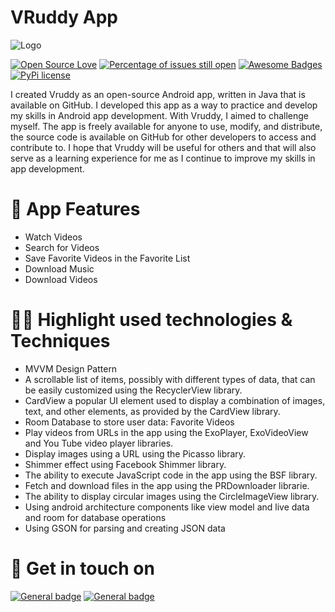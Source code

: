 # VRuddy App
![Logo](https://i.postimg.cc/NMVrDpGw/Cover.jpg)

[![Open Source Love](https://badges.frapsoft.com/os/v1/open-source.svg?v=103)](https://github.com/ellerbrock/open-source-badges/) [![Percentage of issues still open](http://isitmaintained.com/badge/open/Naereen/badges.svg)](http://isitmaintained.com/project/Naereen/badges "Percentage of issues still open") [![Awesome Badges](https://img.shields.io/badge/badges-awesome-green.svg)](https://github.com/Naereen/badges) [![PyPi license](https://badgen.net/pypi/license/pip/)](https://pypi.com/project/pip/)

I created Vruddy as an open-source Android app, written in Java that is available on GitHub. I developed this app as a way to practice and develop my skills in Android app development. With Vruddy, I aimed to challenge myself. The app is freely available for anyone to use, modify, and distribute, the source code is available on GitHub for other developers to access and contribute to. I hope that Vruddy will be useful for others and that will also serve as a learning experience for me as I continue to improve my skills in app development.

# 🚀 App Features

<ul>
  <li>Watch Videos</li>
  <li>Search for Videos</li>
  <li>Save Favorite Videos in the Favorite List</li>
  <li>Download Music</li>
  <li>Download Videos</li>
</ul>

# 👨‍💻 Highlight used technologies & Techniques

<ul>
  <li>MVVM Design Pattern</li>
  <li>A scrollable list of items, possibly with different types of data, that can be easily customized using the RecyclerView library.</li>
  <li>CardView a popular UI element used to display a combination of images, text, and other elements, as provided by the CardView library.</li>
  <li>Room Database to store user data: Favorite Videos</li>
  <li>Play videos from URLs in the app using the ExoPlayer, ExoVideoView and You Tube video player libraries.</li>
  <li>Display images using a URL using the Picasso library.</li>
  <li>Shimmer effect using Facebook Shimmer library.</li>
  <li>The ability to execute JavaScript code in the app using the BSF library.</li>
  <li>Fetch and download files in the app using the PRDownloader librarie.</li>
  <li>The ability to display circular images using the CircleImageView library.</li>
  <li>Using android architecture components like view model and live data and room for database operations</li>
  <li>Using GSON for parsing and creating JSON data</li>
  </ul>
  
 # 📧 Get in touch on
  [![General badge](https://img.shields.io/badge/LinkedIn-0077B5?style=for-the-badge&logo=linkedin&logoColor=white)](https://www.linkedin.com/in/anouarMelloussi) [![General badge](https://img.shields.io/badge/Gmail-D14836?style=for-the-badge&logo=gmail&logoColor=white)](mailto:anouarmelloussi@gmail.com)
 
